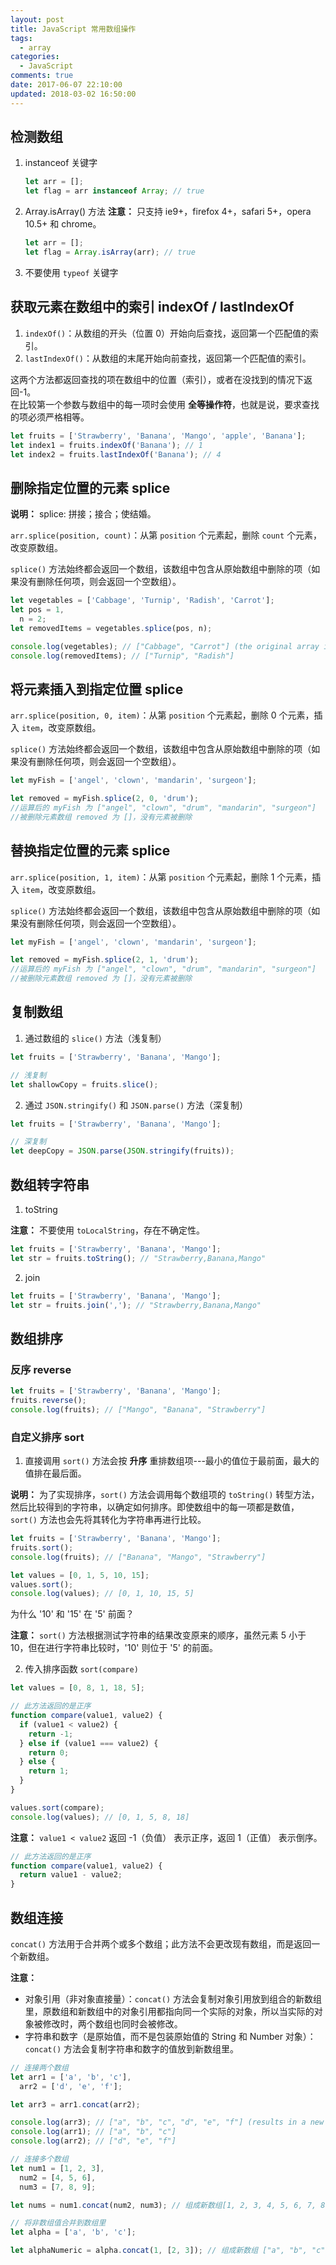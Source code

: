 ```yaml
---
layout: post
title: JavaScript 常用数组操作
tags:
  - array
categories:
  - JavaScript
comments: true
date: 2017-06-07 22:10:00
updated: 2018-03-02 16:50:00
---
```


## 检测数组

1.  instanceof 关键字

    ```javascript
    let arr = [];
    let flag = arr instanceof Array; // true
    ```

<!-- more -->

2.  Array.isArray() 方法
    **注意：** 只支持 ie9+，firefox 4+，safari 5+，opera 10.5+ 和 chrome。

    ```javascript
    let arr = [];
    let flag = Array.isArray(arr); // true
    ```

3.  不要使用 `typeof` 关键字

## 获取元素在数组中的索引 indexOf / lastIndexOf

1.  `indexOf()`：从数组的开头（位置 0）开始向后查找，返回第一个匹配值的索引。
2.  `lastIndexOf()`：从数组的末尾开始向前查找，返回第一个匹配值的索引。

这两个方法都返回查找的项在数组中的位置（索引），或者在没找到的情况下返回-1。\
在比较第一个参数与数组中的每一项时会使用 **全等操作符**，也就是说，要求查找的项必须严格相等。

```javascript
let fruits = ['Strawberry', 'Banana', 'Mango', 'apple', 'Banana'];
let index1 = fruits.indexOf('Banana'); // 1
let index2 = fruits.lastIndexOf('Banana'); // 4
```

## 删除指定位置的元素 splice

**说明：** splice: 拼接；接合；使结婚。

`arr.splice(position, count)`：从第 `position` 个元素起，删除 `count` 个元素，改变原数组。

`splice()` 方法始终都会返回一个数组，该数组中包含从原始数组中删除的项（如果没有删除任何项，则会返回一个空数组）。

```javascript
let vegetables = ['Cabbage', 'Turnip', 'Radish', 'Carrot'];
let pos = 1,
  n = 2;
let removedItems = vegetables.splice(pos, n);

console.log(vegetables); // ["Cabbage", "Carrot"] (the original array is changed)
console.log(removedItems); // ["Turnip", "Radish"]
```

## 将元素插入到指定位置 splice

`arr.splice(position, 0, item)`：从第 `position` 个元素起，删除 0 个元素，插入 `item`，改变原数组。

`splice()` 方法始终都会返回一个数组，该数组中包含从原始数组中删除的项（如果没有删除任何项，则会返回一个空数组）。

```javascript
let myFish = ['angel', 'clown', 'mandarin', 'surgeon'];

let removed = myFish.splice(2, 0, 'drum');
//运算后的 myFish 为 ["angel", "clown", "drum", "mandarin", "surgeon"]
//被删除元素数组 removed 为 []，没有元素被删除
```

## 替换指定位置的元素 splice

`arr.splice(position, 1, item)`：从第 `position` 个元素起，删除 1 个元素，插入 `item`，改变原数组。

`splice()` 方法始终都会返回一个数组，该数组中包含从原始数组中删除的项（如果没有删除任何项，则会返回一个空数组）。

```javascript
let myFish = ['angel', 'clown', 'mandarin', 'surgeon'];

let removed = myFish.splice(2, 1, 'drum');
//运算后的 myFish 为 ["angel", "clown", "drum", "mandarin", "surgeon"]
//被删除元素数组 removed 为 []，没有元素被删除
```

## 复制数组

1.  通过数组的 `slice()` 方法（浅复制）

```javascript
let fruits = ['Strawberry', 'Banana', 'Mango'];

// 浅复制
let shallowCopy = fruits.slice();
```

2.  通过 `JSON.stringify()` 和 `JSON.parse()` 方法（深复制）

```javascript
let fruits = ['Strawberry', 'Banana', 'Mango'];

// 深复制
let deepCopy = JSON.parse(JSON.stringify(fruits));
```

## 数组转字符串

1.  toString

**注意：** 不要使用 `toLocalString`，存在不确定性。

```javascript
let fruits = ['Strawberry', 'Banana', 'Mango'];
let str = fruits.toString(); // "Strawberry,Banana,Mango"
```

2.  join

```javascript
let fruits = ['Strawberry', 'Banana', 'Mango'];
let str = fruits.join(','); // "Strawberry,Banana,Mango"
```

## 数组排序

### 反序 reverse

```javascript
let fruits = ['Strawberry', 'Banana', 'Mango'];
fruits.reverse();
console.log(fruits); // ["Mango", "Banana", "Strawberry"]
```

### 自定义排序 sort

1.  直接调用 `sort()` 方法会按 **升序** 重排数组项---最小的值位于最前面，最大的值排在最后面。

**说明：** 为了实现排序，`sort()` 方法会调用每个数组项的 `toString()` 转型方法，然后比较得到的字符串，以确定如何排序。即使数组中的每一项都是数值，`sort()` 方法也会先将其转化为字符串再进行比较。

```javascript
let fruits = ['Strawberry', 'Banana', 'Mango'];
fruits.sort();
console.log(fruits); // ["Banana", "Mango", "Strawberry"]

let values = [0, 1, 5, 10, 15];
values.sort();
console.log(values); // [0, 1, 10, 15, 5]
```

为什么 '10' 和 '15' 在 '5' 前面？

**注意：** `sort()` 方法根据测试字符串的结果改变原来的顺序，虽然元素 5 小于 10，但在进行字符串比较时，'10' 则位于 '5' 的前面。

2.  传入排序函数 `sort(compare)`

```javascript
let values = [0, 8, 1, 18, 5];

// 此方法返回的是正序
function compare(value1, value2) {
  if (value1 < value2) {
    return -1;
  } else if (value1 === value2) {
    return 0;
  } else {
    return 1;
  }
}

values.sort(compare);
console.log(values); // [0, 1, 5, 8, 18]
```

**注意：** `value1 < value2` 返回 -1（负值） 表示正序，返回 1（正值） 表示倒序。

```javascript
// 此方法返回的是正序
function compare(value1, value2) {
  return value1 - value2;
}
```

## 数组连接

`concat()` 方法用于合并两个或多个数组；此方法不会更改现有数组，而是返回一个新数组。

**注意：**

* 对象引用（非对象直接量）：`concat()` 方法会复制对象引用放到组合的新数组里，原数组和新数组中的对象引用都指向同一个实际的对象，所以当实际的对象被修改时，两个数组也同时会被修改。
* 字符串和数字（是原始值，而不是包装原始值的 String 和 Number 对象）：`concat()` 方法会复制字符串和数字的值放到新数组里。

```javascript
// 连接两个数组
let arr1 = ['a', 'b', 'c'],
  arr2 = ['d', 'e', 'f'];

let arr3 = arr1.concat(arr2);

console.log(arr3); // ["a", "b", "c", "d", "e", "f"] (results in a new array)
console.log(arr1); // ["a", "b", "c"]
console.log(arr2); // ["d", "e", "f"]

// 连接多个数组
let num1 = [1, 2, 3],
  num2 = [4, 5, 6],
  num3 = [7, 8, 9];

let nums = num1.concat(num2, num3); // 组成新数组[1, 2, 3, 4, 5, 6, 7, 8, 9]; 原数组 num1, num2, num3 未被修改

// 将非数组值合并到数组里
let alpha = ['a', 'b', 'c'];

let alphaNumeric = alpha.concat(1, [2, 3]); // 组成新数组 ["a", "b", "c", 1, 2, 3], 原alpha数组未被修改
```
